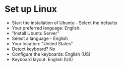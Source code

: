 # Set up Linux


* Start the installation of Ubuntu - Select the defaults
* Your preferred language: English.
* "Install Ubuntu Server"
* Select a language - English
* Your location: "Untied States"
* Detect keyboard?  No
* Configure the keyboards: English (US)
* Keyboard layout: English (US)


